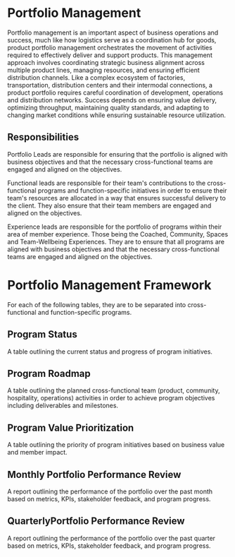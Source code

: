 # Portfolio Management
Portfolio management is an important aspect of business operations and success, much like how logistics serve as a coordination hub for goods, product portfolio management orchestrates the movement of activities required to effectively deliver and support products. This management approach involves coordinating strategic business alignment across multiple product lines, managing resources, and ensuring efficient distribution channels. Like a complex ecosystem of factories, transportation, distribution centers and their intermodal connections, a product portfolio requires careful coordination of development, operations and distribution networks. Success depends on ensuring value delivery, optimizing throughput, maintaining quality standards, and adapting to changing market conditions while ensuring sustainable resource utilization.

## Responsibilities
Portfolio Leads are responsible for ensuring that the portfolio is aligned with business objectives and that the necessary cross-functional teams are engaged and aligned on the objectives.

Functional leads are responsible for their team's contributions to the cross-functional programs and function-specific initiatives in order to ensure their team's resources are allocated in a way that ensures successful delivery to the client. They also ensure that their team members are engaged and aligned on the objectives.

Experience leads are responsible for the portfolio of programs within their area of member experience. Those being the Coached, Community, Spaces and Team-Wellbeing Experiences. They are to ensure that all programs are aligned with business objectives and that the necessary cross-functional teams are engaged and aligned on the objectives.

# Portfolio Management Framework

For each of the following tables, they are to be separated into cross-functional and function-specific programs.  

## Program Status
A table outlining the current status and progress of program initiatives. 

## Program Roadmap
A table outlining the planned cross-functional team (product, community, hospitality, operations) activities in order to achieve program objectives including deliverables and milestones.

## Program Value Prioritization
A table outlining the priority of program initiatives based on business value and member impact.

## Monthly Portfolio Performance Review
A report outlining the performance of the portfolio over the past month based on metrics, KPIs, stakeholder feedback, and program progress. 

## QuarterlyPortfolio Performance Review
A report outlining the performance of the portfolio over the past quarter based on metrics, KPIs, stakeholder feedback, and program progress.




